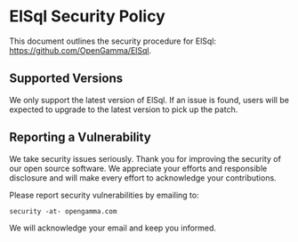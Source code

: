 # ElSql Security Policy

This document outlines the security procedure for ElSql: https://github.com/OpenGamma/ElSql.

## Supported Versions

We only support the latest version of ElSql.
If an issue is found, users will be expected to upgrade to the latest version to pick up the patch.

## Reporting a Vulnerability

We take security issues seriously.
Thank you for improving the security of our open source software.
We appreciate your efforts and responsible disclosure and will
make every effort to acknowledge your contributions.

Please report security vulnerabilities by emailing to:
    
    security -at- opengamma.com

We will acknowledge your email and keep you informed.
